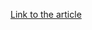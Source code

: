 [Link to the article](https://www.securityweek.com/no-doughnuts-today-cyberattack-puts-krispy-kreme-in-a-sticky-situation/)
